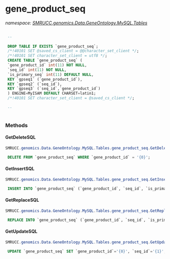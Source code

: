 ﻿# gene_product_seq
_namespace: [SMRUCC.genomics.Data.GeneOntology.MySQL.Tables](./index.md)_

```SQL
 
 --
 
 DROP TABLE IF EXISTS `gene_product_seq`;
 /*!40101 SET @saved_cs_client = @@character_set_client */;
 /*!40101 SET character_set_client = utf8 */;
 CREATE TABLE `gene_product_seq` (
 `gene_product_id` int(11) NOT NULL,
 `seq_id` int(11) NOT NULL,
 `is_primary_seq` int(11) DEFAULT NULL,
 KEY `gpseq1` (`gene_product_id`),
 KEY `gpseq2` (`seq_id`),
 KEY `gpseq3` (`seq_id`,`gene_product_id`)
 ) ENGINE=MyISAM DEFAULT CHARSET=latin1;
 /*!40101 SET character_set_client = @saved_cs_client */;
 
 --
 
 ```



### Methods

#### GetDeleteSQL
```csharp
SMRUCC.genomics.Data.GeneOntology.MySQL.Tables.gene_product_seq.GetDeleteSQL
```
```SQL
 DELETE FROM `gene_product_seq` WHERE `gene_product_id` = '{0}';
 ```

#### GetInsertSQL
```csharp
SMRUCC.genomics.Data.GeneOntology.MySQL.Tables.gene_product_seq.GetInsertSQL
```
```SQL
 INSERT INTO `gene_product_seq` (`gene_product_id`, `seq_id`, `is_primary_seq`) VALUES ('{0}', '{1}', '{2}');
 ```

#### GetReplaceSQL
```csharp
SMRUCC.genomics.Data.GeneOntology.MySQL.Tables.gene_product_seq.GetReplaceSQL
```
```SQL
 REPLACE INTO `gene_product_seq` (`gene_product_id`, `seq_id`, `is_primary_seq`) VALUES ('{0}', '{1}', '{2}');
 ```

#### GetUpdateSQL
```csharp
SMRUCC.genomics.Data.GeneOntology.MySQL.Tables.gene_product_seq.GetUpdateSQL
```
```SQL
 UPDATE `gene_product_seq` SET `gene_product_id`='{0}', `seq_id`='{1}', `is_primary_seq`='{2}' WHERE `gene_product_id` = '{3}';
 ```


